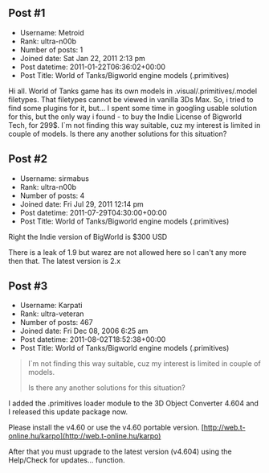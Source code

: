 ## Post #1
- Username: Metroid
- Rank: ultra-n00b
- Number of posts: 1
- Joined date: Sat Jan 22, 2011 2:13 pm
- Post datetime: 2011-01-22T06:36:02+00:00
- Post Title: World of Tanks/Bigworld engine models (.primitives)

Hi all.
World of Tanks game has its own models in .visual/.primitives/.model filetypes.
That filetypes cannot be viewed in vanilla 3Ds Max. So, i tried to find some plugins for it, but...
I spent some time in googling usable solution for this, but the only way i found - to buy the Indie License of Bigworld Tech, for 299$. 
I`m not finding this way suitable, cuz my interest is limited in couple of models.
Is there any another solutions for this situation?
## Post #2
- Username: sirmabus
- Rank: ultra-n00b
- Number of posts: 4
- Joined date: Fri Jul 29, 2011 12:14 pm
- Post datetime: 2011-07-29T04:30:00+00:00
- Post Title: World of Tanks/Bigworld engine models (.primitives)

Right the Indie version of BigWorld is $300 USD

There is a leak of 1.9 but warez are not allowed here so I can't any more then that.
The latest version is 2.x
## Post #3
- Username: Karpati
- Rank: ultra-veteran
- Number of posts: 467
- Joined date: Fri Dec 08, 2006 6:25 am
- Post datetime: 2011-08-02T18:52:38+00:00
- Post Title: World of Tanks/Bigworld engine models (.primitives)

> I`m not finding this way suitable, cuz my interest is limited in couple of models.
>
> Is there any another solutions for this situation?

I added the .primitives loader module to the 3D Object Converter 4.604 and I released this update package now.

Please install the v4.60 or use the v4.60 portable version.
[http://web.t-online.hu/karpo](http://web.t-online.hu/karpo)

After that you must upgrade to the latest version (v4.604) using the Help/Check for updates... function.
